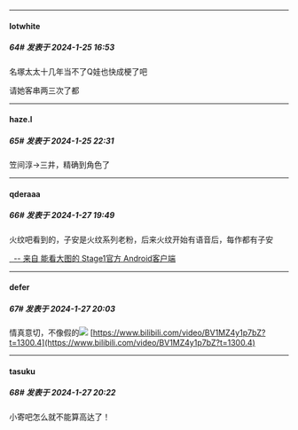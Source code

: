 
*****

####  lotwhite  
##### 64#       发表于 2024-1-25 16:53

名塚太太十几年当不了Q娃也快成梗了吧

请她客串两三次了都


*****

####  haze.l  
##### 65#       发表于 2024-1-25 22:31

笠间淳→三井，精确到角色了


*****

####  qderaaa  
##### 66#       发表于 2024-1-27 19:49

火纹吧看到的，子安是火纹系列老粉，后来火纹开始有语音后，每作都有子安

[  -- 来自 能看大图的 Stage1官方 Android客户端](https://www.coolapk.com/apk/140634)


*****

####  defer  
##### 67#       发表于 2024-1-27 20:03

情真意切，不像假的<img src="https://static.saraba1st.com/image/smiley/face2017/135.png" referrerpolicy="no-referrer">
[https://www.bilibili.com/video/BV1MZ4y1p7bZ?t=1300.4](https://www.bilibili.com/video/BV1MZ4y1p7bZ?t=1300.4)


*****

####  tasuku  
##### 68#       发表于 2024-1-27 20:22

小寄吧怎么就不能算高达了！

